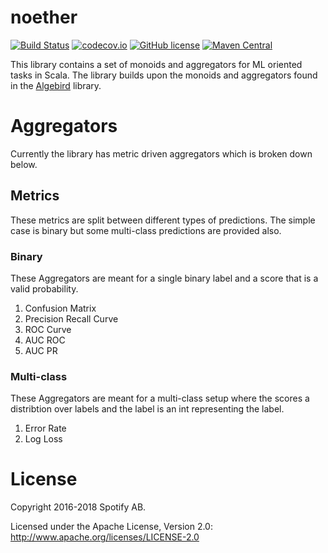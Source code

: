 noether
=======


[![Build Status](https://travis-ci.org/spotify/noether.svg?branch=master)](https://travis-ci.org/spotify/noether)
[![codecov.io](https://codecov.io/github/spotify/noether/coverage.svg?branch=master)](https://codecov.io/github/spotify/noether?branch=master)
[![GitHub license](https://img.shields.io/github/license/spotify/noether.svg)](./LICENSE)
[![Maven Central](https://img.shields.io/maven-central/v/com.spotify/noether-core_2.12.svg)](https://maven-badges.herokuapp.com/maven-central/com.spotify/noether-core_2.12)

This library contains a set of monoids and aggregators for ML oriented tasks in Scala. The library builds upon the monoids and aggregators found in the [Algebird](https://github.com/twitter/algebird) library.

# Aggregators

Currently the library has metric driven aggregators which is broken down below.

## Metrics

These metrics are split between different types of predictions. The simple case is binary but some multi-class predictions are provided also.

### Binary

These Aggregators are meant for a single binary label and a score that is a valid probability.

1. Confusion Matrix
1. Precision Recall Curve
1. ROC Curve
1. AUC ROC
1. AUC PR

### Multi-class

These Aggregators are meant for a multi-class setup where the scores a distribtion over labels and the label is an int representing the label.

1. Error Rate
1. Log Loss

# License

Copyright 2016-2018 Spotify AB.

Licensed under the Apache License, Version 2.0: http://www.apache.org/licenses/LICENSE-2.0
